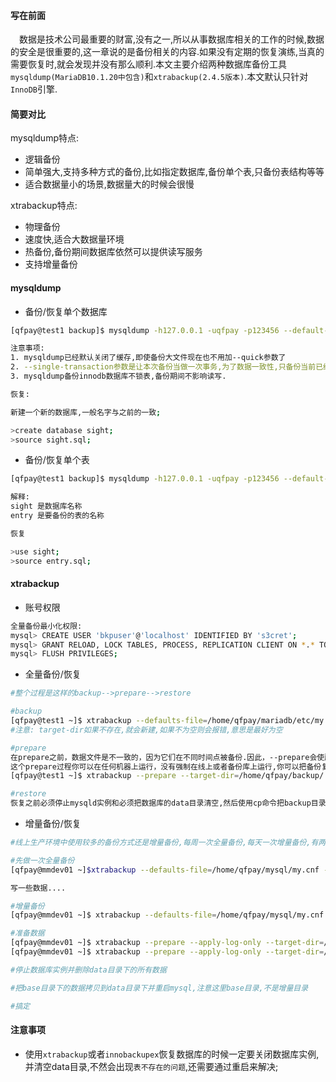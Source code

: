 #### 写在前面

&emsp;数据是技术公司最重要的财富,没有之一,所以从事数据库相关的工作的时候,数据的安全是很重要的,这一章说的是备份相关的内容.如果没有定期的恢复演练,当真的需要恢复时,就会发现并没有那么顺利.本文主要介绍两种数据库备份工具`mysqldump(MariaDB10.1.20中包含)`和`xtrabackup(2.4.5版本)`.本文默认只针对`InnoDB`引擎.

#### 简要对比

mysqldump特点:

* 逻辑备份
* 简单强大,支持多种方式的备份,比如指定数据库,备份单个表,只备份表结构等等
* 适合数据量小的场景,数据量大的时候会很慢


xtrabackup特点:

* 物理备份
* 速度快,适合大数据量环境
* 热备份,备份期间数据库依然可以提供读写服务
* 支持增量备份


#### mysqldump

* 备份/恢复单个数据库

```bash
[qfpay@test1 backup]$ mysqldump -h127.0.0.1 -uqfpay -p123456 --default-character-set=utf8 --single-transaction  sight > sight.sql

注意事项:
1. mysqldump已经默认关闭了缓存,即使备份大文件现在也不用加--quick参数了
2. --single-transaction参数是让本次备份当做一次事务,为了数据一致性,只备份当前已经提交的事务.
3. mysqldump备份innodb数据库不锁表,备份期间不影响读写.

恢复:

新建一个新的数据库,一般名字与之前的一致;

>create database sight;
>source sight.sql;

```

* 备份/恢复单个表

```bash
[qfpay@test1 backup]$ mysqldump -h127.0.0.1 -uqfpay -p123456 --default-character-set=utf8 --single-transaction  sight entry > entry.sql

解释:
sight 是数据库名称
entry 是要备份的表的名称

恢复

>use sight;
>source entry.sql;

```

#### xtrabackup

* 账号权限

```bash
全量备份最小化权限:
mysql> CREATE USER 'bkpuser'@'localhost' IDENTIFIED BY 's3cret';mysql> GRANT RELOAD, LOCK TABLES, PROCESS, REPLICATION CLIENT ON *.* TO 'bkpuser'@'localhost';mysql> FLUSH PRIVILEGES;

```


* 全量备份/恢复

```bash
#整个过程是这样的backup-->prepare-->restore

#backup
[qfpay@test1 ~]$ xtrabackup --defaults-file=/home/qfpay/mariadb/etc/my.cnf --user=qfpay --password=123456 --backup --target-dir=/home/qfpay/backup/
#注意: target-dir如果不存在,就会新建,如果不为空则会报错,意思是最好为空

#prepare
在prepare之前，数据文件是不一致的，因为它们在不同时间点被备份.因此，--prepare会使所有数据文件的步调达成一致
这个prepare过程你可以在任何机器上运行，没有强制在线上或者备份库上运行,你可以把备份复制到闲置的服务器上去运行prepare，以此来降低备份库的压力,不过，你必须保证backup和prepare所使用的xtrabackup的版本要一致
[qfpay@test1 ~]$ xtrabackup --prepare --target-dir=/home/qfpay/backup/

#restore
恢复之前必须停止mysqld实例和必须把数据库的data目录清空,然后使用cp命令把backup目录下的所有文件复制到data目录下,然后检查文件的权限,所属组等,确保mysql实例有权限操作数据,最后启动数据库进程即可.

```

* 增量备份/恢复

```bash
#线上生产环境中使用较多的备份方式还是增量备份,每周一次全量备份,每天一次增量备份,有两种方式,第一种是这样的,每周一一次全量备份,然后周二基于周一做增量,周三基于周二做增量,另一种是周二,周三都基于周一做增量,第一种恢复的时候有点麻烦,而且每天增长的量也不是很大,所以就选择第二种吧,方法都类似

#先做一次全量备份
[qfpay@mmdev01 ~]$xtrabackup --defaults-file=/home/qfpay/mysql/my.cnf --user=root --backup --target-dir=/home/qfpay/bk/base/

写一些数据....

#增量备份
[qfpay@mmdev01 ~]$ xtrabackup --defaults-file=/home/qfpay/mysql/my.cnf --user=root --backup --target-dir=/home/qfpay/bk/inc1/ --incremental-basedir=/home/qfpay/bk/base/

#准备数据
[qfpay@mmdev01 ~]$ xtrabackup --prepare --apply-log-only --target-dir=/home/qfpay/bk/base/
[qfpay@mmdev01 ~]$ xtrabackup --prepare --apply-log-only --target-dir=/home/qfpay/bk/base/ --incremental-dir=/home/qfpay/bk/inc1/

#停止数据库实例并删除data目录下的所有数据

#把base目录下的数据拷贝到data目录下并重启mysql,注意这里base目录,不是增量目录

#搞定


```


#### 注意事项

* 使用`xtrabackup`或者`innobackupex`恢复数据库的时候一定要关闭数据库实例,并清空data目录,不然会出现`表不存在的问题`,还需要通过重启来解决;